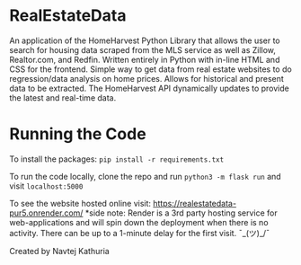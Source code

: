 # RealEstateData

An application of the HomeHarvest Python Library that allows the user to search for housing data scraped from the MLS service as well as Zillow, Realtor.com, and Redfin. Written entirely in Python with in-line HTML and CSS for the frontend. Simple way to get data from real estate websites to do regression/data analysis on home prices. Allows for historical and present data to be extracted. The HomeHarvest API dynamically updates to provide the latest and real-time data. 

# Running the Code

To install the packages: `pip install -r requirements.txt`

To run the code locally, clone the repo and run `python3 -m flask run` and visit `localhost:5000`

To see the website hosted online visit: https://realestatedata-pur5.onrender.com/
 *side note: Render is a 3rd party hosting service for web-applications and will spin down the deployment when there is no activity. There can be up to a 1-minute delay for the first visit. ¯\_(ツ)_/¯ 

 Created by Navtej Kathuria